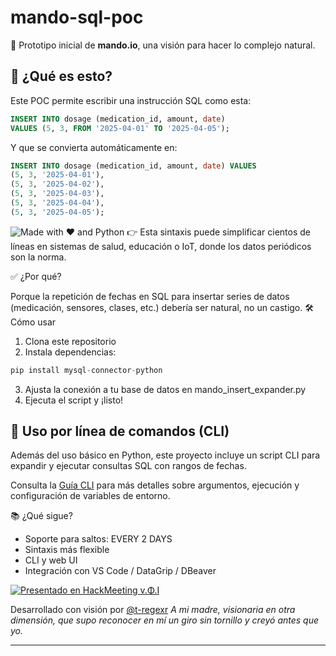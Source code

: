 # mando-sql-poc

🧠 Prototipo inicial de **mando.io**, una visión para hacer lo complejo natural.

## 🚀 ¿Qué es esto?

Este POC permite escribir una instrucción SQL como esta:

```sql
INSERT INTO dosage (medication_id, amount, date)
VALUES (5, 3, FROM '2025-04-01' TO '2025-04-05');
```

Y que se convierta automáticamente en:

```sql
INSERT INTO dosage (medication_id, amount, date) VALUES
(5, 3, '2025-04-01'),
(5, 3, '2025-04-02'),
(5, 3, '2025-04-03'),
(5, 3, '2025-04-04'),
(5, 3, '2025-04-05');
```
![Made with ❤️ and Python](https://img.shields.io/badge/built%20with-Python-blue?style=flat-square)
👉 Esta sintaxis puede simplificar cientos de líneas en sistemas de salud, educación o IoT, donde los datos periódicos son la norma.

✅ ¿Por qué?

Porque la repetición de fechas en SQL para insertar series de datos (medicación, sensores, clases, etc.) debería ser natural, no un castigo.
🛠️ Cómo usar

1.  Clona este repositorio
2.  Instala dependencias:

```python
pip install mysql-connector-python
```

3. Ajusta la conexión a tu base de datos en mando_insert_expander.py
4. Ejecuta el script y ¡listo!

## 🧰 Uso por línea de comandos (CLI)

Además del uso básico en Python, este proyecto incluye un script CLI para expandir y ejecutar consultas SQL con rangos de fechas.

Consulta la [Guía CLI](docs/cli-usage.md) para más detalles sobre argumentos, ejecución y configuración de variables de entorno.


📚 ¿Qué sigue?

- Soporte para saltos: EVERY 2 DAYS
- Sintaxis más flexible
- CLI y web UI
- Integración con VS Code / DataGrip / DBeaver

[![Presentado en HackMeeting v.Φ.I](https://img.shields.io/badge/presentado%20en-hackmeeting%20v.Φ.I-blueviolet)](https://hackmd.io/@t-regexr#H/HΔcKΛΛΣ7ΨΠg-vΦI)

Desarrollado con visión por [@t-regexr](https://github.com/t-regexr)
_A mi madre, visionaria en otra dimensión, que supo reconocer en mí un giro sin tornillo y creyó antes que yo._

---
